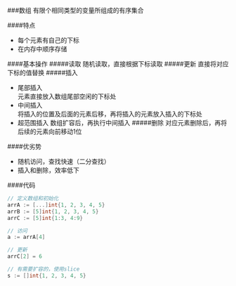 ###数组
有限个相同类型的变量所组成的有序集合

####特点
* 每个元素有自己的下标
* 在内存中顺序存储

####基本操作
#####读取
随机读取，直接根据下标读取
#####更新
直接将对应下标的值替换
#####插入
* 尾部插入  
  元素直接放入数组尾部空闲的下标处
* 中间插入  
  将插入的位置及后面的元素后移，再将插入的元素放入插入的下标处
* 超范围插入
  数组扩容后，再执行中间插入
#####删除
  对应元素删除后，再将后续的元素向前移动1位

####优劣势
* 随机访问，查找快速（二分查找）
* 插入和删除，效率低下

####代码
```Go
// 定义数组和初始化
arrA := [...]int{1, 2, 3, 4, 5}
arrB := [5]int{1, 2, 3, 4, 5}
arrC := [5]int{1:3, 4:9}

// 访问
a := arrA[4]

// 更新
arrC[2] = 6

// 有需要扩容的，使用slice
s := []int{1, 2, 3, 4, 5}




```


